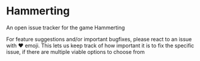 # Hammerting
An open issue tracker for the game Hammerting

For feature suggestions and/or important bugfixes, please react to an issue with :heart: emoji. This lets us keep track of how important it is to fix the specific issue, if there are multiple viable options to choose from
